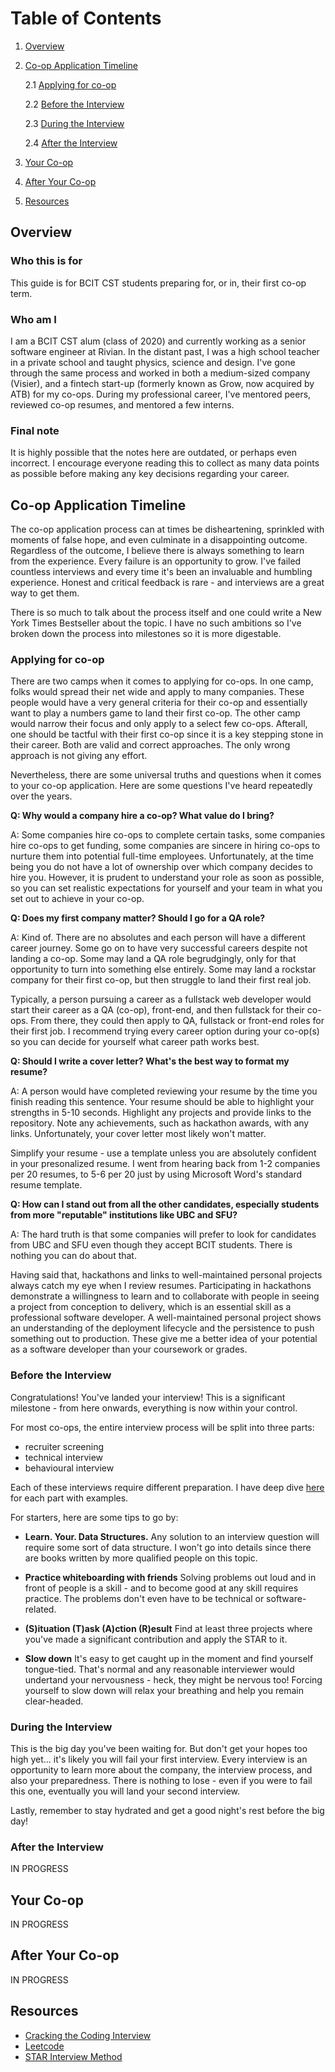 # Table of Contents

1. [Overview](#overview)
2. [Co-op Application Timeline](#co-op-application-timeline)
    
    2.1 [Applying for co-op](#applying-for-co-op)
    
    2.2 [Before the Interview](#before-the-interview)
    
    2.3 [During the Interview](#during-the-interview)
    
    2.4 [After the Interview](#after-the-interview)
3. [Your Co-op](#during-your-co-op)
4. [After Your Co-op](#after-your-co-op)
5. [Resources](#resources)

## Overview

### Who this is for

This guide is for BCIT CST students preparing for, or in, their first co-op term. 

### Who am I

I am a BCIT CST alum (class of 2020) and currently working as a senior software engineer at Rivian. In the distant past, I was a high school teacher in a private school and taught physics, science and design. I've gone through the same process and worked in both a medium-sized company (Visier), and a fintech start-up (formerly known as Grow, now acquired by ATB) for my co-ops. During my professional career, I've mentored peers, reviewed co-op resumes, and mentored a few interns.

### Final note

It is highly possible that the notes here are outdated, or perhaps even incorrect. I encourage everyone reading this to collect as many data points as possible before making any key decisions regarding your career. 

## Co-op Application Timeline

The co-op application process can at times be disheartening, sprinkled with moments of false hope, and even culminate in a disappointing outcome. Regardless of the outcome, I believe there is always something to learn from the experience. Every failure is an opportunity to grow. I've failed countless interviews and every time it's been an invaluable and humbling experience. Honest and critical feedback is rare - and interviews are a great way to get them.

There is so much to talk about the process itself and one could write a New York Times Bestseller about the topic. I have no such ambitions so I've broken down the process into milestones so it is more digestable.

### Applying for co-op

There are two camps when it comes to applying for co-ops. In one camp, folks would spread their net wide and apply to many companies. These people would have a very general criteria for their co-op and essentially want to play a numbers game to land their first co-op. The other camp would narrow their focus and only apply to a select few co-ops. Afterall, one should be tactful with their first co-op since it is a key stepping stone in their career. Both are valid and correct approaches. The only wrong approach is not giving any effort.

Nevertheless, there are some universal truths and questions when it comes to your co-op application. Here are some questions I've heard repeatedly over the years.

**Q: Why would a company hire a co-op? What value do I bring?**

A: Some companies hire co-ops to complete certain tasks, some companies hire co-ops to get funding, some companies are sincere in hiring co-ops to nurture them into potential full-time employees. Unfortunately, at the time being you do not have a lot of ownership over which company decides to hire you. However, it is prudent to understand your role as soon as possible, so you can set realistic expectations for yourself and your team in what you set out to achieve in your co-op.

**Q: Does my first company matter? Should I go for a QA role?**

A: Kind of. There are no absolutes and each person will have a different career journey. Some go on to have very successful careers despite not landing a co-op. Some may land a QA role begrudgingly, only for that opportunity to turn into something else entirely. Some may land a rockstar company for their first co-op, but then struggle to land their first real job. 

Typically, a person pursuing a career as a fullstack web developer would start their career as a QA (co-op), front-end, and then fullstack for their co-ops. From there, they could then apply to QA, fullstack or front-end roles for their first job. I recommend trying every career option during your co-op(s) so you can decide for yourself what career path works best.

**Q: Should I write a cover letter? What's the best way to format my resume?**

A: A person would have completed reviewing your resume by the time you finish reading this sentence. Your resume should be able to highlight your strengths in 5-10 seconds. Highlight any projects and provide links to the repository. Note any achievements, such as hackathon awards, with any links. Unfortunately, your cover letter most likely won't matter. 

Simplify your resume - use a template unless you are absolutely confident in your presonalized resume. I went from hearing back from 1-2 companies per 20 resumes, to 5-6 per 20 just by using Microsoft Word's standard resume template.

**Q: How can I stand out from all the other candidates, especially students from more "reputable" institutions like UBC and SFU?**

A: The hard truth is that some companies will prefer to look for candidates from UBC and SFU even though they accept BCIT students. There is nothing you can do about that. 

Having said that, hackathons and links to well-maintained personal projects always catch my eye when I review resumes. Participating in hackathons demonstrate a willingness to learn and to collaborate with people in seeing a project from conception to delivery, which is an essential skill as a professional software developer. A well-maintained personal project shows an understanding of the deployment lifecycle and the persistence to push something out to production. These give me a better idea of your potential as a software developer than your coursework or grades.

### Before the Interview

Congratulations! You've landed your interview! This is a significant milestone - from here onwards, everything is now within your control. 

For most co-ops, the entire interview process will be split into three parts:
- recruiter screening
- technical interview
- behavioural interview

Each of these interviews require different preparation. I have deep dive [here](./interview/README.md) for each part with examples.

For starters, here are some tips to go by:

* **Learn. Your. Data Structures.** Any solution to an interview question will require some sort of data structure. I won't go into details since there are books written by more qualified people on this topic. 

* **Practice whiteboarding with friends** Solving problems out loud and in front of people is a skill - and to become good at any skill requires practice. The problems don't even have to be technical or software-related.

* **(S)ituation (T)ask (A)ction (R)esult** Find at least three projects where you've made a significant contribution and apply the STAR to it. 

* **Slow down** It's easy to get caught up in the moment and find yourself tongue-tied. That's normal and any reasonable interviewer would undertand your nervousness - heck, they might be nervous too! Forcing yourself to slow down will relax your breathing and help you remain clear-headed.

### During the Interview

This is the big day you've been waiting for. But don't get your hopes too high yet... it's likely you will fail your first interview. Every interview is an opportunity to learn more about the company, the interview process, and also your preparedness. There is nothing to lose - even if you were to fail this one, eventually you will land your second interview.

Lastly, remember to stay hydrated and get a good night's rest before the big day!

### After the Interview

IN PROGRESS

## Your Co-op 

IN PROGRESS

## After Your Co-op

IN PROGRESS

## Resources

- [Cracking the Coding Interview](https://archive.org/details/cracking-the-coding-interview-6th-edition-189-programming-questions-and-solutions_202312/page/n1/mode/2up)
- [Leetcode](https://leetcode.com/)
- [STAR Interview Method](https://capd.mit.edu/resources/the-star-method-for-behavioral-interviews/)